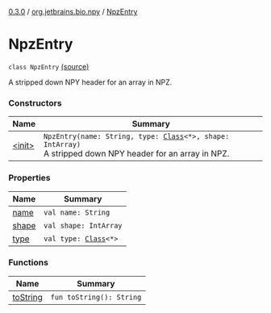 [0.3.0](../../index.md) / [org.jetbrains.bio.npy](../index.md) / [NpzEntry](.)

# NpzEntry

`class NpzEntry` [(source)](https://github.com/JetBrains-Research/npy/blob/0.3.0/src/main/kotlin/org/jetbrains/bio/npy/Npz.kt#L180)

A stripped down NPY header for an array in NPZ.

### Constructors

| Name | Summary |
|---|---|
| [&lt;init&gt;](-init-.md) | `NpzEntry(name: String, type: `[`Class`](http://docs.oracle.com/javase/6/docs/api/java/lang/Class.html)`<*>, shape: IntArray)`<br>A stripped down NPY header for an array in NPZ. |

### Properties

| Name | Summary |
|---|---|
| [name](name.md) | `val name: String` |
| [shape](shape.md) | `val shape: IntArray` |
| [type](type.md) | `val type: `[`Class`](http://docs.oracle.com/javase/6/docs/api/java/lang/Class.html)`<*>` |

### Functions

| Name | Summary |
|---|---|
| [toString](to-string.md) | `fun toString(): String` |
